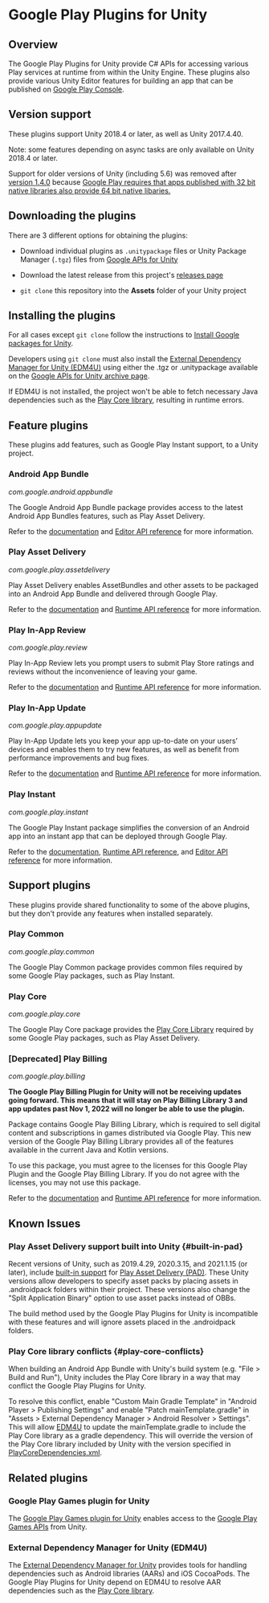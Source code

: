 # Google Play Plugins for Unity

## Overview

The Google Play Plugins for Unity provide C# APIs for accessing various Play
services at runtime from within the Unity Engine. These plugins also provide
various Unity Editor features for building an app that can be published on
[Google Play Console](//play.google.com/console).

## Version support

These plugins support Unity 2018.4 or later, as well as Unity 2017.4.40.

Note: some features depending on async tasks are only available on Unity 2018.4
or later.

Support for older versions of Unity (including 5.6) was removed after
[version 1.4.0](//github.com/google/play-unity-plugins/releases/tag/v1.4.0)
because [Google Play requires that apps published with 32 bit native libraries
also provide 64 bit native
libaries.](//android-developers.googleblog.com/2019/01/get-your-apps-ready-for-64-bit.html)

## Downloading the plugins

There are 3 different options for obtaining the plugins:

*   Download individual plugins as `.unitypackage` files or Unity Package
    Manager (`.tgz`) files from
    [Google APIs for Unity](//developers.google.com/unity)

*   Download the latest release from this project's
    [releases page](//github.com/google/play-unity-plugins/releases)

*   `git clone` this repository into the **Assets** folder of your Unity project

## Installing the plugins

For all cases except `git clone` follow the instructions to
[Install Google packages for Unity](//developers.google.com/unity/instructions).

Developers using `git clone` must also install the [External Dependency Manager for Unity (EDM4U)](https://github.com/googlesamples/unity-jar-resolver) using either the .tgz or .unitypackage available on the [Google APIs for Unity archive page](https://developers.google.com/unity/archive#external_dependency_manager_for_unity).

If EDM4U is not installed, the project won't be able to fetch necessary Java dependencies such as the [Play Core library](//developer.android.com/guide/playcore), resulting in runtime errors.

## Feature plugins

These plugins add features, such as Google Play Instant support, to a Unity
project.

### Android App Bundle

*com.google.android.appbundle*

The Google Android App Bundle package provides access to the latest Android App
Bundles features, such as Play Asset Delivery.

Refer to the
[documentation](//developer.android.com/guide/app-bundle/asset-delivery/build-unity)
and
[Editor API reference](//developer.android.com/reference/unity/namespace/Google/Android/AppBundle/Editor)
for more information.

### Play Asset Delivery

*com.google.play.assetdelivery*

Play Asset Delivery enables AssetBundles and other assets to be packaged into an
Android App Bundle and delivered through Google Play.

Refer to the
[documentation](//developer.android.com/guide/playcore/asset-delivery/integrate-unity)
and
[Runtime API reference](//developer.android.com/reference/unity/namespace/Google/Play/AssetDelivery)
for more information.

### Play In-App Review

*com.google.play.review*

Play In-App Review lets you prompt users to submit Play Store ratings and
reviews without the inconvenience of leaving your game.

Refer to the
[documentation](//developer.android.com/guide/playcore/in-app-review/unity) and
[Runtime API reference](//developer.android.com/reference/unity/namespace/Google/Play/Review)
for more information.

### Play In-App Update

*com.google.play.appupdate*

Play In-App Update lets you keep your app up-to-date on your users’ devices and
enables them to try new features, as well as benefit from performance
improvements and bug fixes.

Refer to the
[documentation](//developer.android.com/guide/playcore/in-app-updates/unity) and
[Runtime API reference](//developer.android.com/reference/unity/namespace/Google/Play/AppUpdate)
for more information.

### Play Instant

*com.google.play.instant*

The Google Play Instant package simplifies the conversion of an Android app into
an instant app that can be deployed through Google Play.

Refer to the
[documentation](//developer.android.com/topic/google-play-instant/getting-started/game-unity-plugin),
[Runtime API reference](//developer.android.com/reference/unity/namespace/Google/Play/Instant),
and
[Editor API reference](//developer.android.com/reference/unity/namespace/Google/Play/Instant/Editor)
for more information.

## Support plugins

These plugins provide shared functionality to some of the above plugins, but
they don't provide any features when installed separately.

### Play Common

*com.google.play.common*

The Google Play Common package provides common files required by some Google
Play packages, such as Play Instant.

### Play Core

*com.google.play.core*

The Google Play Core package provides the
[Play Core Library](//developer.android.com/guide/playcore) required by some Google Play packages, such as Play Asset
Delivery.

### [Deprecated] Play Billing

*com.google.play.billing*

**The Google Play Billing Plugin for Unity will not be receiving updates going
forward. This means that it will stay on Play Billing Library 3 and app updates
past Nov 1, 2022 will no longer be able to use the plugin.**


Package contains Google Play Billing Library, which is required to sell digital
content and subscriptions in games distributed via Google Play. This new version
of the Google Play Billing Library provides all of the features available in the
current Java and Kotlin versions.

To use this package, you must agree to the licenses for this Google Play Plugin
and the Google Play Billing Library. If you do not agree with the licenses, you
may not use this package.

Refer to the [documentation](//developer.android.com/google/play/billing/unity)
and
[Runtime API reference](//developer.android.com/reference/unity/namespace/Google/Play/Billing)
for more information.

## Known Issues

### Play Asset Delivery support built into Unity {#built-in-pad}

Recent versions of Unity, such as 2019.4.29, 2020.3.15, and 2021.1.15 (or later), include
[built-in support](https://docs.unity3d.com/Manual/play-asset-delivery.html)
for [Play Asset Delivery (PAD)](https://developer.android.com/guide/playcore/asset-delivery). These Unity versions allow
developers to specify asset packs by placing assets in .androidpack folders within their project. These versions also
change the "Split Application Binary" option to use asset packs instead of OBBs.

The build method used by the Google Play Plugins for Unity is incompatible with these features and will ignore assets placed
in the .androidpack folders.

### Play Core library conflicts {#play-core-conflicts}

When building an Android App Bundle with Unity's build system (e.g. "File > Build and Run"), Unity includes the Play
Core library in a way that may conflict the Google Play Plugins for Unity.

To resolve this conflict, enable "Custom Main Gradle Template" in "Android Player > Publishing Settings" and enable
"Patch mainTemplate.gradle" in "Assets > External Dependency Manager > Android Resolver > Settings". This will
allow [EDM4U](https://github.com/googlesamples/unity-jar-resolver) to update the mainTemplate.gradle to include the Play
Core library as a gradle dependency. This will override the version of the Play Core library included by Unity with the
version specified in
[PlayCoreDependencies.xml](https://github.com/google/play-unity-plugins/blob/master/GooglePlayPlugins/com.google.play.core/Editor/PlayCoreDependencies.xml).

## Related plugins

### Google Play Games plugin for Unity

The
[Google Play Games plugin for Unity](//github.com/playgameservices/play-games-plugin-for-unity)
enables access to the
[Google Play Games APIs](//developers.google.com/games/services) from Unity.

### External Dependency Manager for Unity (EDM4U)

The [External Dependency Manager for Unity](https://github.com/googlesamples/unity-jar-resolver) provides tools for
handling dependencies such as Android libraries (AARs) and iOS CocoaPods. The Google Play Plugins for Unity depend on
EDM4U to resolve AAR dependencies such as the [Play Core library](//developer.android.com/guide/playcore).
